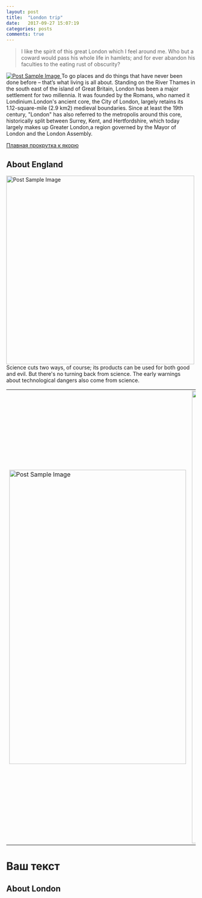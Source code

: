 ```yaml
---
layout: post
title:  "London trip"
date:   2017-09-27 15:07:19
categories: posts
comments: true
---
```


<blockquote>I like the spirit of this great London which I feel around me. Who but a coward would pass his whole life in hamlets; and for ever abandon his faculties to the eating rust of obscurity?</blockquote>

<a href="#">
    <img src="{{ site.baseurl }}/img/london5.jpg" alt="Post Sample Image">
</a>
<span class="caption text-muted">To go places and do things that have never been done before – that’s what living is all about.</span>
<!--more-->
Standing on the River Thames in the south east of the island of Great Britain, London has been a major settlement for two millennia. It was founded by the Romans, who named it Londinium.London's ancient core, the City of London, largely retains its 1.12-square-mile (2.9 km2) medieval boundaries. Since at least the 19th century, "London" has also referred to the metropolis around this core, historically split between Surrey, Kent, and Hertfordshire, which today largely makes up Greater London,a region governed by the Mayor of London and the London Assembly.

<a class="scrollto" href="#p1">Плавная прокрутка  к якорю</a>


<h2 class="section-heading" id="yak1">About England</h2>
<a href="#">
    <img src="{{ site.baseurl }}/img/1.jpg" hight = "500" width = "500" alt="Post Sample Image" align="left">
</a>
<p>Science cuts two ways, of course; its products can be used for both good and evil. But there's no turning back from science. The early warnings about technological dangers also come from science.
<table>
<tr>
<td><a href="#"> <img src="{{ site.baseurl }}/img/london4.jpg" width="470" height="780" alt="Post Sample Image"></a> </td>
<td><a href="#"> <img src="{{ site.baseurl }}/img/london2.jpg" width="900" height="1200" alt="Post Sample Image"></a> </td>
</tr>
</table>
<h1 name ="p2">Ваш текст</h1>

<h2 class="section-heading" id="5">About London</h2>
